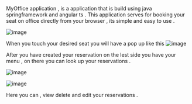 MyOffice application , is a application that is build using java springframework and angular ts .
This application serves for booking your seat on office directly from your browser , its simple and easy to use . 



![image](https://github.com/Elvisi22/myOffice/assets/104167197/f73f661a-2e86-484b-a7bb-9554378ee367)



When you touch your desired seat you will have a pop up like this 
![image](https://github.com/Elvisi22/myOffice/assets/104167197/3ae205c6-49f1-4d62-8563-e268ffc16f2d)


After you have created your reservation on the lest side you have your menu , on there you can look up your reservations .

![image](https://github.com/Elvisi22/myOffice/assets/104167197/ae841f8a-5856-4660-9912-e8e08064b869)

![image](https://github.com/Elvisi22/myOffice/assets/104167197/332ea234-48dc-4ec6-ad25-08b24c77f314)

Here you can , view delete and edit your reservations .

